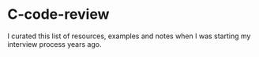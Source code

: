 # C-code-review
I curated this list of resources, examples and notes when I was starting my interview process years ago.
